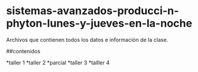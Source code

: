 # sistemas-avanzados-producci-n-phyton-lunes-y-jueves-en-la-noche
Archivos que contienen todos los datos e información de la clase.

##contenidos

*taller 1
*taller 2
*parcial 
*taller 3
*talller 4
